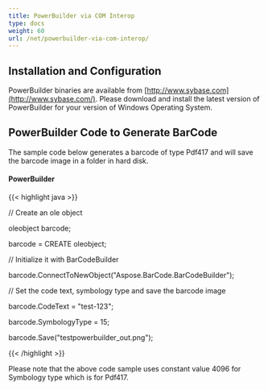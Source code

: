```yaml
---
title: PowerBuilder via COM Interop
type: docs
weight: 60
url: /net/powerbuilder-via-com-interop/
---
```


## **Installation and Configuration**
PowerBuilder binaries are available from [http://www.sybase.com](http://www.sybase.com/). Please download and install the latest version of PowerBuilder for your version of Windows Operating System.
## **PowerBuilder Code to Generate BarCode**
The sample code below generates a barcode of type Pdf417 and will save the barcode image in a folder in hard disk.
#### **PowerBuilder**
{{< highlight java >}}

 // Create an ole object

oleobject barcode;

barcode = CREATE oleobject;

// Initialize it with BarCodeBuilder

barcode.ConnectToNewObject("Aspose.BarCode.BarCodeBuilder");



// Set the code text, symbology type and save the barcode image

barcode.CodeText = "test-123";

barcode.SymbologyType = 15;

barcode.Save("testpowerbuilder_out.png");

{{< /highlight >}}



Please note that the above code sample uses constant value 4096 for Symbology type which is for Pdf417.
